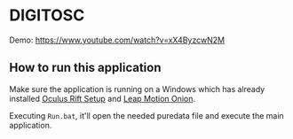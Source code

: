 # DIGITOSC

Demo: https://www.youtube.com/watch?v=xX4ByzcwN2M

## How to run this application
Make sure the application is running on a Windows which has already installed [Oculus Rift Setup](https://www3.oculus.com/en-us/setup/) and [Leap Motion Onion](https://www.leapmotion.com/setup).

Executing `Run.bat`, it'll open the needed puredata file and execute the main application.
